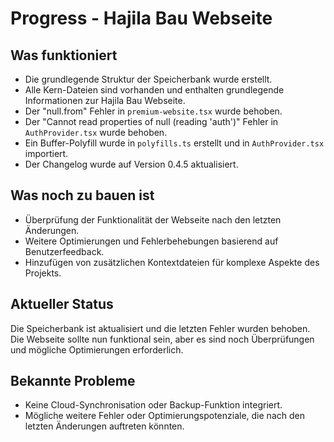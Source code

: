 # Progress - Hajila Bau Webseite

## Was funktioniert
- Die grundlegende Struktur der Speicherbank wurde erstellt.
- Alle Kern-Dateien sind vorhanden und enthalten grundlegende Informationen zur Hajila Bau Webseite.
- Der "null.from" Fehler in `premium-website.tsx` wurde behoben.
- Der "Cannot read properties of null (reading 'auth')" Fehler in `AuthProvider.tsx` wurde behoben.
- Ein Buffer-Polyfill wurde in `polyfills.ts` erstellt und in `AuthProvider.tsx` importiert.
- Der Changelog wurde auf Version 0.4.5 aktualisiert.

## Was noch zu bauen ist
- Überprüfung der Funktionalität der Webseite nach den letzten Änderungen.
- Weitere Optimierungen und Fehlerbehebungen basierend auf Benutzerfeedback.
- Hinzufügen von zusätzlichen Kontextdateien für komplexe Aspekte des Projekts.

## Aktueller Status
Die Speicherbank ist aktualisiert und die letzten Fehler wurden behoben. Die Webseite sollte nun funktional sein, aber es sind noch Überprüfungen und mögliche Optimierungen erforderlich.

## Bekannte Probleme
- Keine Cloud-Synchronisation oder Backup-Funktion integriert.
- Mögliche weitere Fehler oder Optimierungspotenziale, die nach den letzten Änderungen auftreten könnten.

